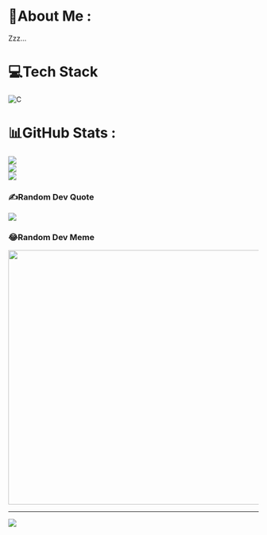 # 💫About Me :
Zzz...

# 💻Tech Stack
![C](https://img.shields.io/badge/c-%2300599C.svg?style=for-the-badge&logo=c&logoColor=white)
# 📊GitHub Stats :
![](https://github-readme-stats.vercel.app/api?username=Kirsaxg1&theme=blue-green&hide_border=true&include_all_commits=true&count_private=false)<br/>
![](https://github-readme-streak-stats.herokuapp.com/?user=Kirsaxg1&theme=blue-green&hide_border=true)<br/>
![](https://github-readme-stats.vercel.app/api/top-langs/?username=Kirsaxg1&theme=blue-green&hide_border=true&include_all_commits=true&count_private=false&layout=compact)

### ✍️Random Dev Quote
![](https://quotes-github-readme.vercel.app/api?type=horizontal&theme=radical)

### 😂Random Dev Meme
<img src="https://random-memer.herokuapp.com/" width="512px"/>

---
[![](https://visitcount.itsvg.in/api?id=Kirsaxg1&icon=0&color=10)](https://visitcount.itsvg.in)
